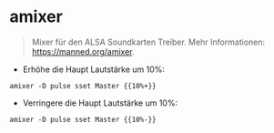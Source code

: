 # amixer

> Mixer für den ALSA Soundkarten Treiber.
> Mehr Informationen: <https://manned.org/amixer>.

- Erhöhe die Haupt Lautstärke um 10%:

`amixer -D pulse sset Master {{10%+}}`

- Verringere die Haupt Lautstärke um 10%:

`amixer -D pulse sset Master {{10%-}}`
